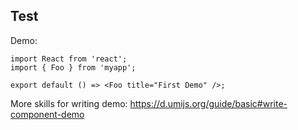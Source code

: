 ## Test

Demo:

```tsx
import React from 'react';
import { Foo } from 'myapp';

export default () => <Foo title="First Demo" />;
```

More skills for writing demo: https://d.umijs.org/guide/basic#write-component-demo
